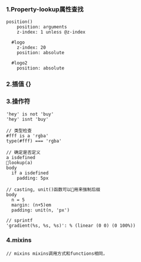 ### 1.Property-lookup属性查找
``` stylus
position()
    position: arguments
    z-index: 1 unless @z-index

  #logo
    z-index: 20
    position: absolute

  #logo2
    position: absolute
```

### 2.插值 {}

### 3.操作符

```stylus
'hey' is not 'buy'
'hey' isnt 'buy'

// 类型检查
#fff is a 'rgba'
type(#fff) === 'rgba'

// 确定是否定义
a isdefined
lookup(a)
body
  if a isdefined
    padding: 5px

// casting, unit()函数可以用来强制后缀
body
  n = 5
  margin: (n+5)em
  padding: unit(n, 'px')

// sprintf
'gradient(%s, %s, %s)': % (linear (0 0) (0 100%))  
```

### 4.mixins
```stylus
// mixins mixins调用方式和functions相同，
```

